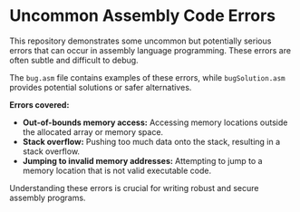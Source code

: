 # Uncommon Assembly Code Errors

This repository demonstrates some uncommon but potentially serious errors that can occur in assembly language programming.  These errors are often subtle and difficult to debug.

The `bug.asm` file contains examples of these errors, while `bugSolution.asm` provides potential solutions or safer alternatives.

**Errors covered:**

* **Out-of-bounds memory access:** Accessing memory locations outside the allocated array or memory space.
* **Stack overflow:** Pushing too much data onto the stack, resulting in a stack overflow.
* **Jumping to invalid memory addresses:** Attempting to jump to a memory location that is not valid executable code.

Understanding these errors is crucial for writing robust and secure assembly programs.